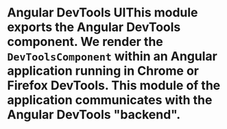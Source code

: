 # Angular DevTools UIThis module exports the Angular DevTools component. We render the `DevToolsComponent` within an Angular application running in Chrome or Firefox DevTools. This module of the application communicates with the Angular DevTools "backend".